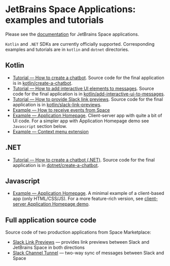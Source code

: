 # JetBrains Space Applications: examples and tutorials

Please see the [documentation](https://jetbrains.com/help/space/applications.html) for JetBrains Space applications.

`Kotlin` and `.NET` SDKs are currently officially supported. Corresponding examples and tutorials are in `kotlin` 
and `dotnet` directories.

## Kotlin

* [Tutorial — How to create a chatbot](https://jetbrains.com/help/space/get-started-create-a-chatbot.html). Source code for the final application is in [kotlin/create-a-chatbot](https://github.com/JetBrains/space-app-tutorials/tree/main/kotlin/create-a-chatbot).
* [Tutorial — How to add interactive UI elements to messages](https://jetbrains.com/help/space/how-to-add-ui-to-messages.html). Source code for the final application is in [kotlin/add-interactive-ui-to-messages](https://github.com/JetBrains/space-app-tutorials/tree/main/kotlin/add-interactive-ui-to-messages).
* [Tutorial — How to provide Slack link previews](https://www.jetbrains.com/help/space/kotlin-how-to-unfurl-links.html). Source code for the final application is in [kotlin/slack-link-previews](https://github.com/JetBrains/space-app-tutorials/tree/main/kotlin/slack-link-previews).
* [Example — How to receive events from Space](https://github.com/JetBrains/space-app-tutorials/tree/main/kotlin/space-events)
* [Example — Application Homepage](https://github.com/JetBrains/space-app-tutorials/tree/main/kotlin/app-homepage-react). Client-server app with quite a bit of UI code. For a simpler app with Application Homepage demo see `Javascript` section below.
* [Example — Context menu extension](https://github.com/JetBrains/space-app-tutorials/tree/main/kotlin/context-menu-extension)

## .NET

* [Tutorial — How to create a chatbot (.NET)](https://jetbrains.com/help/space/how-to-create-a-chatbot-net.html). Source code for the final application is in [dotnet/create-a-chatbot](https://github.com/JetBrains/space-app-tutorials/tree/main/dotnet/create-a-chatbot).

## Javascript

* [Example — Application Homepage](https://github.com/JetBrains/space-app-tutorials/tree/main/js/app-homepage). A minimal example of a client-based app (only HTML/CSS/JS). For a more feature-rich version, see [client-server Application Homepage demo](https://github.com/JetBrains/space-app-tutorials/tree/main/kotlin/app-homepage-react).

## Full application source code

Source code of two production applications from Space Marketplace:

* [Slack Link Previews](https://github.com/JetBrains/space-slack-unfurls) — provides link previews between Slack and JetBrains Space in both directions
* [Slack Channel Tunnel](https://github.com/JetBrains/space-slack-channel-sync) — two-way sync of messages between Slack and Space